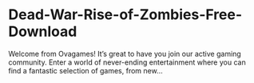 # Dead-War-Rise-of-Zombies-Free-Download
Welcome from Ovagames! It’s great to have you join our active gaming community. Enter a world of never-ending entertainment where you can find a fantastic selection of games, from new…
